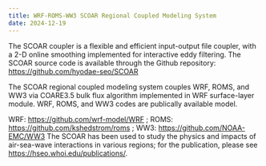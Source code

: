 ```yaml
---
title: WRF-ROMS-WW3 SCOAR Regional Coupled Modeling System
date: 2024-12-19
---
```


The SCOAR coupler is a flexible and efficient input-output file coupler, with a 2-D online smoothing implemented for interactive eddy filtering. The SCOAR source code is available through the Github repository: https://github.com/hyodae-seo/SCOAR <br>

The SCOAR regional coupled modeling system couples WRF, ROMS, and WW3 via COARE3.5 bulk flux algorithm implemented in WRF surface-layer module. WRF, ROMS, and WW3 codes are publically available model. <br>

WRF: https://github.com/wrf-model/WRF ; ROMS: https://github.com/kshedstrom/roms ; WW3: https://github.com/NOAA-EMC/WW3
The SCOAR has been used to study the physics and impacts of air-sea-wave interactions in various regions; for the publication, please see https://hseo.whoi.edu/publications/. <br>

<!--more-->
